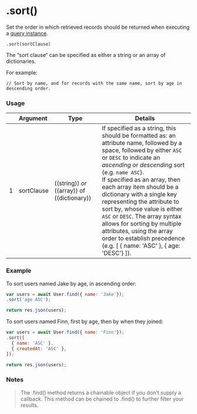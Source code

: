 # .sort()

Set the order in which retrieved records should be returned when executing a [query instance](http://sailsjs.com/documentation/reference/waterline-orm/queries).

```usage
.sort(sortClause)
```

The &ldquo;sort clause&ldquo; can be specified as either a string or an array of dictionaries.



 For example:

```
// Sort by name, and for records with the same name, sort by age in descending order.

```


### Usage
|   |     Argument     | Type                | Details |
|---|:-----------------|---------------------|------------|
| 1 |  sortClause      | ((string)) _or_ ((array)) of ((dictionary)) | If specified as a string, this should be formatted as: an attribute name, followed by a space, followed by either `ASC` or `DESC` to indicate an _ascending_ or _descending_ sort (e.g. `name ASC`). <br/>If specified as an array, then each array item should be a dictionary with a single key representing the attribute to sort by, whose value is either `ASC` or `DESC`. The array syntax allows for sorting by multiple attributes, using the array order to establish precedence <br/>(e.g. [ { name: 'ASC' }, { age:  'DESC'} ]). |

### Example

To sort users named Jake by age, in ascending order:
```javascript
var users = await User.find({ name: 'Jake'});
.sort('age ASC');

return res.json(users);
```

To sort users named Finn, first by age, then by when they joined:
```javascript
var users = await User.find({ name: 'Finn'});
.sort([
  { name: 'ASC' },
  { createdAt: 'ASC' },
]);

return res.json(users);
```

### Notes
> The .find() method returns a chainable object if you don't supply a callback.  This method can be chained to .find() to further filter your results.

<docmeta name="displayName" value=".sort()">
<docmeta name="pageType" value="method">
